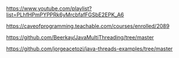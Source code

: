 https://www.youtube.com/playlist?list=PLhfHPmPYPPRk6yMrcbfafFGSbE2EPK_A6

https://caveofprogramming.teachable.com/courses/enrolled/2089


https://github.com/Beerkay/JavaMultiThreading/tree/master

https://github.com/jorgeacetozi/java-threads-examples/tree/master
